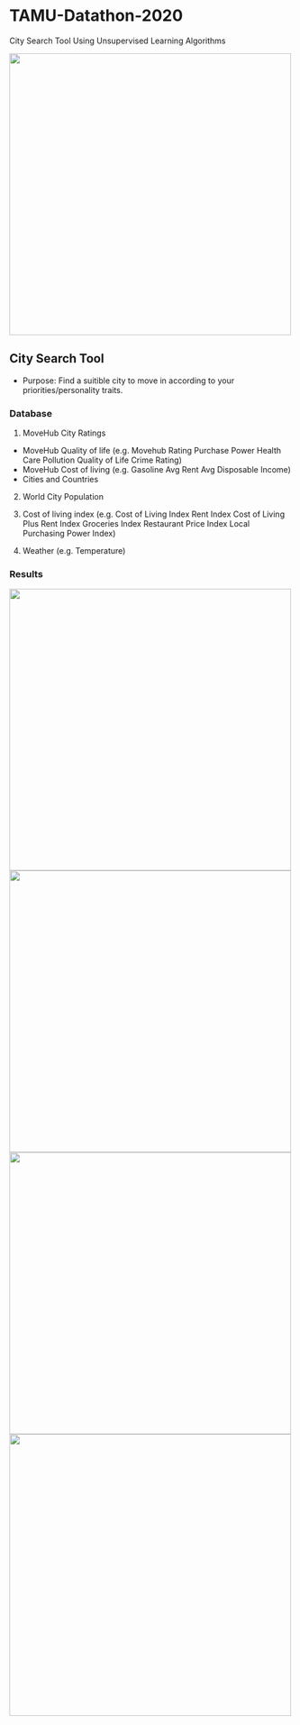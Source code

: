 # TAMU-Datathon-2020
City Search Tool Using Unsupervised Learning Algorithms

<img src="https://user-images.githubusercontent.com/65777681/96364428-4168ee00-1100-11eb-9043-0fcf2a2658d7.PNG" width="500">

## City Search Tool

- Purpose: Find a suitible city to move in according to your priorities/personality traits. 

### Database

1) MoveHub City Ratings

  - MoveHub Quality of life (e.g. Movehub Rating	Purchase Power	Health Care	Pollution	Quality of Life	Crime Rating)
  - MoveHub Cost of living (e.g. Gasoline	Avg Rent	Avg Disposable Income)
  - Cities and Countries
     
2) World City Population

3) Cost of living index (e.g. Cost of Living Index	Rent Index	Cost of Living Plus Rent Index	Groceries Index	Restaurant Price Index	Local Purchasing Power Index)

4) Weather (e.g. Temperature)

### Results

<img src="https://user-images.githubusercontent.com/65777681/96364440-504fa080-1100-11eb-874f-f881fe60325c.PNG" width="500">

<img src="https://user-images.githubusercontent.com/65777681/96364482-7f661200-1100-11eb-9359-e4fd4cd15ba6.PNG" width="500">

<img src="https://user-images.githubusercontent.com/65777681/96364490-8d1b9780-1100-11eb-811d-4bd22ff330b6.PNG" width="500">

<img src="https://user-images.githubusercontent.com/65777681/96364522-9d337700-1100-11eb-9ff4-1c5f1305e0de.PNG" width="500">
